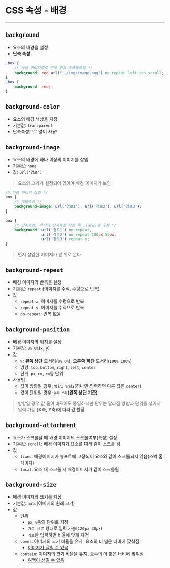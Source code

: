 # CSS 속성 - 배경
---

## `background`
* 요소의 배경을 설정
* **단축 속성**
```CSS
.box {
	/* 색상 이미지경로 반복 위치 스크롤특성 */
	background: red url("../img/image.png") no-repeat left top scroll;
}
.box {
	background: red;
}
```

## `background-color`
* 요소의 배경 색상을 지정
* 기본값: `transparent`
* 단축속성으로 많이 사용!

## `background-image`
* 요소의 배경에 하나 이상의 이미지를 삽입
* 기본값: `none`
* 값: `url('경로')`

> 요소의 크기가 설정되어 있어야 배경 이미지가 보임

```CSS
/* 다중 이미지 삽입 */
box {
	/* 개별속성 */
	background-image: url('경로1'), url('경로2'), url('경로3');
}

box {
	/* 단축속성, 하나의 단축속성 작성 후 ,(쉼표)로 구분 */
	background: url('경로1') no-repeat, 
				url('경로2') no-repeat 100px 50px,
				url('경로3') repeat-x;
}
```

> 먼저 삽입한 이미지가 맨 위로 온다

## `background-repeat`
* 배경 이미지의 반복을 설정
* 기본값: `repeat` (이미지를 수직, 수평으로 반복)
* 값	
	* `repeat-x`: 이미지를 수평으로 반복
	* `repeat-y`: 이미지를 수직으로 반복
	* `no-repeat`: 반복 없음

## `background-position`
* 배경 이미지의 위치를 설정
* 기본값: `0% 0%`(x, y)
* 값
	* `%`: **왼쪽 상단** 모서리(`0% 0%`), **오른쪽 하단** 모서리(`100% 100%`)
	* 방향: `top`, `bottom`, `right`, `left`, `center`
	* 단위: `px`, `cm`, `rm`등 단위
* 사용법
	* 값이 방향일 경우: `방향1 방향2`(하나만 입력하면 다른 값은 `center`)
	* 값이 단위일 경우: `X축 Y축`**(왼쪽 상단 기준)**

> 방향일 경우 값 둘이 바뀌어도 동일하지만 단위는 달라짐
> 방향과 단위를 섞어서 입력 가능 **(X축, Y축)에 따라 값 할당**

## `background-attachment`
* 요소가 스크롤될 때 배경 이미지의 스크롤여부(특성) 설정
* 기본값: `scroll`: 배경 이미지가 요소를 따라 같이 스크롤 됨
* 값
	* `fixed`: 배경이미지가 뷰포트에 고정되어 요소와 같이 스크롤되지 않음(스벅 홈페이지)
	* `local`: 요소 내 스크롤 시 배경이미지가 같이 스크롤됨

## `background-size`
* 배경 이미지의 크기를 지정
* 기본값: `auto`(이미지의 원래 크기)
* 값
	* 단위
		- `px`, `%`등의 단위로 지정
		- `가로 세로` 형태로 입력 가능(`120px 30px`)
		- </u>`가로`만 입력하면 비율에 맞게 지정</u>
	* `cover`: 이미지의 크기 비율을 유지, 요소의 더 넓은 너비에 맞춰짐
		- <u>이미지가 잘릴 수 있음</u>
	* `contain`: 이미지의 크기 비율을 유지, 요수의 더 짧은 너비에 맞춰짐
		- <u>여백이 생길 수 있음</u>
